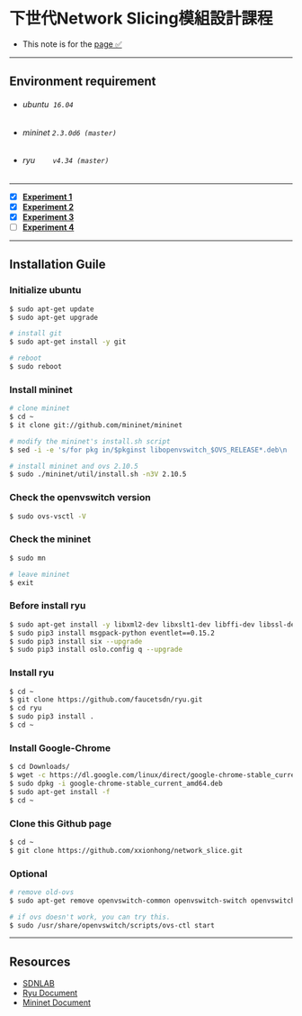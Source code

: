 # 下世代Network Slicing模組設計課程

* This note is for the [page ✅](http://140.117.164.12/mbat_cctu/%E8%AA%B2%E5%A0%82%E6%95%99%E6%9D%90%E6%8A%95%E5%BD%B1%E7%89%87/)
***
## Environment requirement
* ###### ubuntu &nbsp;`16.04`
* ###### mininet `2.3.0d6 (master)`
* ###### ryu &nbsp;&nbsp;&nbsp;&nbsp;&nbsp;&nbsp;&nbsp;`v4.34 (master)`
---
- [x] **[Experiment 1](./experiment_1/instruction.md)**
- [x] **[Experiment 2](./experiment_2/instruction.md)**
- [x] **[Experiment 3](./experiment_3/instruction.md)**
- [ ] **[Experiment 4](./experiment_4/instruction.md)**
---
## Installation Guile
### Initialize ubuntu 

```bash
$ sudo apt-get update
$ sudo apt-get upgrade

# install git
$ sudo apt-get install -y git

# reboot
$ sudo reboot
```

### Install mininet
```bash
# clone mininet
$ cd ~
$ it clone git://github.com/mininet/mininet

# modify the mininet's install.sh script
$ sed -i -e 's/for pkg in/$pkginst libopenvswitch_$OVS_RELEASE*.deb\n    for pkg in/g' ~/mininet/util/install.sh

# install mininet and ovs 2.10.5
$ sudo ./mininet/util/install.sh -n3V 2.10.5
```
### Check the openvswitch version
```bash
$ sudo ovs-vsctl -V
```

### Check the mininet
```bash
$ sudo mn 

# leave mininet
$ exit
```

### Before install ryu
```bash
$ sudo apt-get install -y libxml2-dev libxslt1-dev libffi-dev libssl-dev zlib1g-dev python3-pip python-eventlet python-routes python-webob python-paramiko gcc python-dev 
$ sudo pip3 install msgpack-python eventlet==0.15.2
$ sudo pip3 install six --upgrade
$ sudo pip3 install oslo.config q --upgrade
```

### Install ryu
```bash
$ cd ~
$ git clone https://github.com/faucetsdn/ryu.git
$ cd ryu
$ sudo pip3 install .
$ cd ~
```

### Install Google-Chrome
```bash
$ cd Downloads/
$ wget -c https://dl.google.com/linux/direct/google-chrome-stable_current_amd64.deb
$ sudo dpkg -i google-chrome-stable_current_amd64.deb
$ sudo apt-get install -f
$ cd ~
```

### Clone this Github page
```bash
$ cd ~
$ git clone https://github.com/xxionhong/network_slice.git
```
### Optional
```bash
# remove old-ovs
$ sudo apt-get remove openvswitch-common openvswitch-switch openvswitch-pki openvswitch-testcontroller -y

# if ovs doesn't work, you can try this.
$ sudo /usr/share/openvswitch/scripts/ovs-ctl start
```
---

## Resources
- [SDNLAB](https://www.sdnlab.com/)
- [Ryu Document](https://ryu.readthedocs.io/en/latest/index.html)
- [Mininet Document](https://github.com/mininet/mininet/wiki/Documentation)